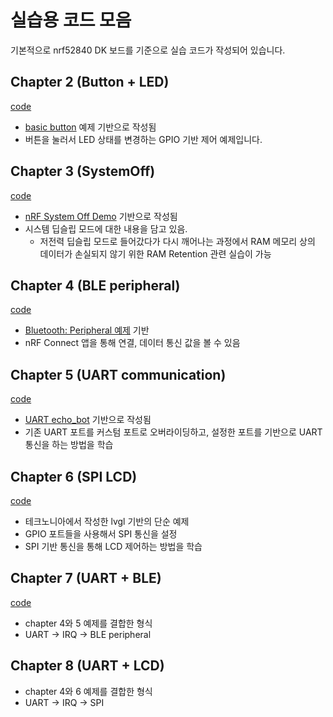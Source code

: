 # 실습용 코드 모음

기본적으로 nrf52840 DK 보드를 기준으로 실습 코드가 작성되어 있습니다.

## Chapter 2 (Button + LED)

[code](./chapter_2/)

- [basic button](https://github.com/zephyrproject-rtos/zephyr/tree/main/samples/basic/button) 예제 기반으로 작성됨
- 버튼을 눌러서 LED 상태를 변경하는 GPIO 기반 제어 예제입니다.

## Chapter 3 (SystemOff)

[code](./chapter_3/)

- [nRF System Off Demo](https://github.com/zephyrproject-rtos/zephyr/tree/main/samples/boards/nrf/system_off) 기반으로 작성됨
- 시스템 딥슬립 모드에 대한 내용을 담고 있음.
    - 저전력 딥슬립 모드로 들어갔다가 다시 깨어나는 과정에서 RAM 메모리 상의 데이터가 손실되지 않기 위한 RAM Retention 관련 실습이 가능

## Chapter 4 (BLE peripheral)

[code](./chapter_4/)

- [Bluetooth: Peripheral 예제](https://github.com/zephyrproject-rtos/zephyr/tree/v3.2.0/samples/bluetooth/peripheral) 기반
- nRF Connect 앱을 통해 연결, 데이터 통신 값을 볼 수 있음

## Chapter 5 (UART communication)

[code](./chapter_5/)

- [UART echo_bot](https://github.com/zephyrproject-rtos/zephyr/tree/v3.2.0/samples/drivers/uart/echo_bot) 기반으로 작성됨
- 기존 UART 포트를 커스텀 포트로 오버라이딩하고, 설정한 포트를 기반으로 UART 통신을 하는 방법을 학습

## Chapter 6 (SPI LCD)

[code](./chapter_6/)

- 테크노니아에서 작성한 lvgl 기반의 단순 예제
- GPIO 포트들을 사용해서 SPI 통신을 설정
- SPI 기반 통신을 통해 LCD 제어하는 방법을 학습

## Chapter 7 (UART + BLE)

[code](./chapter_7/)

- chapter 4와 5 예제를 결합한 형식
- UART -> IRQ -> BLE peripheral

## Chapter 8 (UART + LCD)

- chapter 4와 6 예제를 결합한 형식
- UART -> IRQ -> SPI
